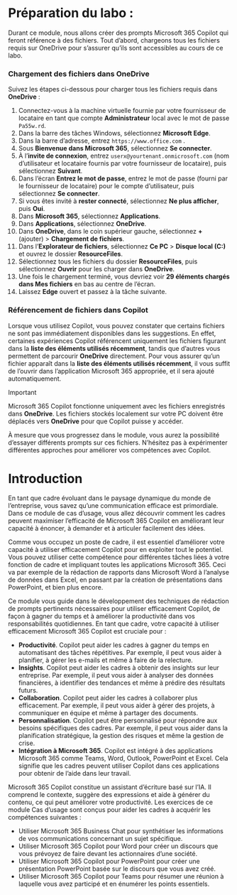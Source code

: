 # Préparation du labo :

Durant ce module, nous allons créer des prompts Microsoft 365 Copilot qui feront référence à des fichiers. Tout d’abord, chargeons tous les fichiers requis sur OneDrive pour s’assurer qu’ils sont accessibles au cours de ce labo.


### Chargement des fichiers dans OneDrive

Suivez les étapes ci-dessous pour charger tous les fichiers requis dans **OneDrive** :

1. Connectez-vous à la machine virtuelle fournie par votre fournisseur de locataire en tant que compte **Administrateur** local avec le mot de passe `Pa55w.rd`.
2. Dans la barre des tâches Windows, sélectionnez **Microsoft Edge**.
3. Dans la barre d’adresse, entrez `https://www.office.com` .
4. Sous **Bienvenue dans Microsoft 365**, sélectionnez **Se connecter**.
5. À l’**invite de connexion**, entrez `userx@yourtenant.onmicrosoft.com` (nom d’utilisateur et locataire fournis par votre fournisseur de locataire), puis sélectionnez **Suivant**.
6. Dans l’écran **Entrez le mot de passe**, entrez le mot de passe (fourni par le fournisseur de locataire) pour le compte d’utilisateur, puis sélectionnez **Se connecter**.
7. Si vous êtes invité à **rester connecté**, sélectionnez **Ne plus afficher**, puis **Oui**.
8. Dans **Microsoft 365**, sélectionnez **Applications**.
9. Dans **Applications**, sélectionnez **OneDrive**.
10. Dans **OneDrive**, dans le coin supérieur gauche, sélectionnez **+** (ajouter) > **Chargement de fichiers**.
11. Dans l’**Explorateur de fichiers**, sélectionnez **Ce PC** > **Disque local (C:)** et ouvrez le dossier **ResourceFiles**.
12. Sélectionnez tous les fichiers du dossier **ResourceFiles**, puis sélectionnez **Ouvrir** pour les charger dans **OneDrive**.
13. Une fois le chargement terminé, vous devriez voir **29 éléments chargés dans Mes fichiers** en bas au centre de l’écran.
14. Laissez **Edge** ouvert et passez à la tâche suivante.

### Référencement de fichiers dans Copilot

Lorsque vous utilisez Copilot, vous pouvez constater que certains fichiers ne sont pas immédiatement disponibles dans les suggestions. En effet, certaines expériences Copilot référencent uniquement les fichiers figurant dans la **liste des éléments utilisés récemment**, tandis que d’autres vous permettent de parcourir **OneDrive** directement. Pour vous assurer qu’un fichier apparaît dans la **liste des éléments utilisés récemment**, il vous suffit de l’ouvrir dans l’application Microsoft 365 appropriée, et il sera ajouté automatiquement.

> [!IMPORTANT]
> Microsoft 365 Copilot fonctionne uniquement avec les fichiers enregistrés dans **OneDrive**. Les fichiers stockés localement sur votre PC doivent être déplacés vers **OneDrive** pour que Copilot puisse y accéder.

À mesure que vous progressez dans le module, vous aurez la possibilité d’essayer différents prompts sur ces fichiers. N’hésitez pas à expérimenter différentes approches pour améliorer vos compétences avec Copilot.

# Introduction
En tant que cadre évoluant dans le paysage dynamique du monde de l’entreprise, vous savez qu’une communication efficace est primordiale. Dans ce module de cas d’usage, vous allez découvrir comment les cadres peuvent maximiser l’efficacité de Microsoft 365 Copilot en améliorant leur capacité à énoncer, à demander et à articuler facilement des idées.<br>

Comme vous occupez un poste de cadre, il est essentiel d’améliorer votre capacité à utiliser efficacement Copilot pour en exploiter tout le potentiel. Vous pouvez utiliser cette compétence pour différentes tâches liées à votre fonction de cadre et impliquant toutes les applications Microsoft 365. Ceci va par exemple de la rédaction de rapports dans Microsoft Word à l’analyse de données dans Excel, en passant par la création de présentations dans PowerPoint, et bien plus encore.<br>

Ce module vous guide dans le développement des techniques de rédaction de prompts pertinents nécessaires pour utiliser efficacement Copilot, de façon à gagner du temps et à améliorer la productivité dans vos responsabilités quotidiennes. En tant que cadre, votre capacité à utiliser efficacement Microsoft 365 Copilot est cruciale pour :

 -  **Productivité**. Copilot peut aider les cadres à gagner du temps en automatisant des tâches répétitives. Par exemple, il peut vous aider à planifier, à gérer les e-mails et même à faire de la relecture.<br>
 -  **Insights**. Copilot peut aider les cadres à obtenir des insights sur leur entreprise. Par exemple, il peut vous aider à analyser des données financières, à identifier des tendances et même à prédire des résultats futurs.<br>
 -  **Collaboration**. Copilot peut aider les cadres à collaborer plus efficacement. Par exemple, il peut vous aider à gérer des projets, à communiquer en équipe et même à partager des documents.<br>
 -  **Personnalisation**. Copilot peut être personnalisé pour répondre aux besoins spécifiques des cadres. Par exemple, il peut vous aider dans la planification stratégique, la gestion des risques et même la gestion de crise.<br>
 -  **Intégration à Microsoft 365**. Copilot est intégré à des applications Microsoft 365 comme Teams, Word, Outlook, PowerPoint et Excel. Cela signifie que les cadres peuvent utiliser Copilot dans ces applications pour obtenir de l’aide dans leur travail.<br>

Microsoft 365 Copilot constitue un assistant d’écriture basé sur l’IA. Il comprend le contexte, suggère des expressions et aide à générer du contenu, ce qui peut améliorer votre productivité. Les exercices de ce module Cas d’usage sont conçus pour aider les cadres à acquérir les compétences suivantes :<br>

 -  Utiliser Microsoft 365 Business Chat pour synthétiser les informations de vos communications concernant un sujet spécifique.
 -  Utiliser Microsoft 365 Copilot pour Word pour créer un discours que vous prévoyez de faire devant les actionnaires d’une société.<br>
 -  Utiliser Microsoft 365 Copilot pour PowerPoint pour créer une présentation PowerPoint basée sur le discours que vous avez créé.
 -  Utiliser Microsoft 365 Copilot pour Teams pour résumer une réunion à laquelle vous avez participé et en énumérer les points essentiels.